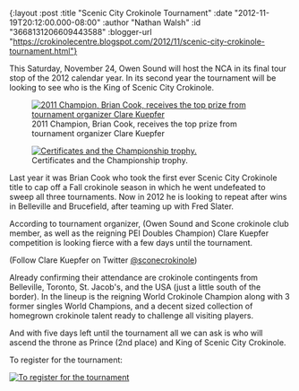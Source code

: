 {:layout :post
 :title "Scenic City Crokinole Tournament"
 :date "2012-11-19T20:12:00.000-08:00"
 :author "Nathan Walsh"
 :id "3668131206609443588"
 :blogger-url "https://crokinolecentre.blogspot.com/2012/11/scenic-city-crokinole-tournament.html"}

This Saturday, November 24, Owen Sound will host the NCA in its final tour stop of the 2012 calendar year. In its second year the tournament will be looking to see who is the King of Scenic City Crokinole.

<figure>
	<a href="/images/2012-11-19-scenic-city-crokinole-tournament/ScenicCityCrokinoleTournament046.jpg"><img src="/images/2012-11-19-scenic-city-crokinole-tournament/ScenicCityCrokinoleTournament046.jpg" alt="2011 Champion, Brian Cook, receives the top prize from tournament organizer Clare Kuepfer" /></a>
	<figcaption>2011 Champion, Brian Cook, receives the top prize from tournament organizer Clare Kuepfer</figcaption>
</figure>

<figure>
	<a href="/images/2012-11-19-scenic-city-crokinole-tournament/ScenicCityCrokinoleTournament005.jpg"><img src="/images/2012-11-19-scenic-city-crokinole-tournament/ScenicCityCrokinoleTournament005.jpg" alt="Certificates and the Championship trophy." /></a>
	<figcaption>Certificates and the Championship trophy.</figcaption>
</figure>

Last year it was Brian Cook who took the first ever Scenic City Crokinole title to cap off a Fall crokinole season in which he went undefeated to sweep all three tournaments. Now in 2012 he is looking to repeat after wins in Belleville and Brucefield, after teaming up with Fred Slater.

According to tournament organizer, (Owen Sound and Scone crokinole club member, as well as the reigning PEI Doubles Champion) Clare Kuepfer competition is looking fierce with a few days until the tournament.

(Follow Clare Kuepfer on Twitter [@sconecrokinole](http://twitter.com/sconecrokinole))

Already confirming their attendance are crokinole contingents from Belleville, Toronto, St. Jacob's, and the USA (just a little south of the border). In the lineup is the reigning World Crokinole Champion along with 3 former singles World Champions, and a decent sized collection of homegrown crokinole talent ready to challenge all visiting players.

And with five days left until the tournament all we can ask is who will ascend the throne as Prince (2nd place) and King of Scenic City Crokinole.

To register for the tournament:

[![To register for the tournament](/images/2012-11-19-scenic-city-crokinole-tournament/ScenicCityCrokinoleTourn.2012..BW.jpg)](/images/2012-11-19-scenic-city-crokinole-tournament/ScenicCityCrokinoleTourn.2012..BW.jpg)
